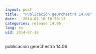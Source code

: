 ```yaml
---
layout: post
title:  "Publicación geOrchestra 14.06"
date:   2014-07-10 10:50:13
categories: release 14.06
lang: es
uid: 2014-07-10
---
```


publicación georchestra 14.06

<!--more-->

